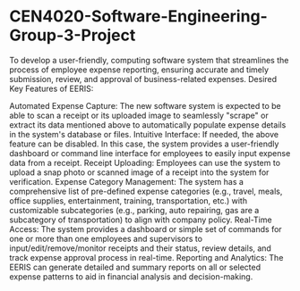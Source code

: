 # CEN4020-Software-Engineering-Group-3-Project

To develop a user-friendly, computing software system that streamlines the process of employee expense reporting, ensuring accurate and timely submission, review, and approval of business-related expenses.
Desired Key Features of EERIS:

Automated Expense Capture: The new software system is expected to be able to scan a receipt or its uploaded image to seamlessly "scrape" or extract its data mentioned above to automatically populate expense details in the system's database or files. 
Intuitive Interface: If needed, the above feature can be disabled. In this case, the system provides a user-friendly dashboard or command line interface for employees to easily input expense data from a receipt.
Receipt Uploading: Employees can use the system to upload a snap photo or scanned image of a receipt into the system for verification.
Expense Category Management: The system has a comprehensive list of pre-defined expense categories (e.g., travel, meals, office supplies, entertainment, training, transportation, etc.) with customizable subcategories (e.g., parking, auto repairing, gas are a subcategory of transportation) to align with company policy. 
Real-Time Access: The system provides a dashboard or simple set of commands for one or more than one employees and supervisors to input/edit/remove/monitor receipts and their status, review details, and track expense approval process in real-time. 
Reporting and Analytics: The EERIS can generate detailed and summary reports on all or selected expense patterns to aid in financial analysis and decision-making.
